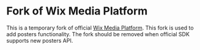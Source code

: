# Fork of Wix Media Platform

This is a temporary fork of official [Wix Media Platform](https://github.com/wix/media-platform-js-sdk). This fork is used to add posters functionality.
The fork should be removed when official SDK supports new posters API.
